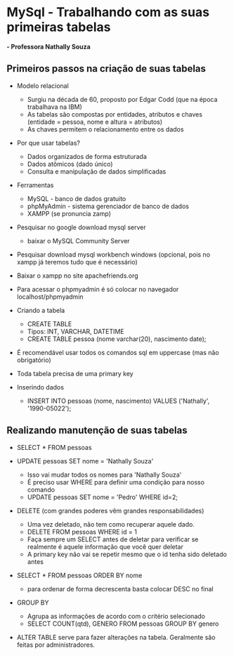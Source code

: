 # MySql - Trabalhando com as suas primeiras tabelas
**- Professora Nathally Souza**

## Primeiros passos na criação de suas tabelas

- Modelo relacional
  - Surgiu na década de 60, proposto por Edgar Codd (que na época trabalhava na IBM)
  - As tabelas são compostas por entidades, atributos e chaves (entidade = pessoa, nome e altura = atributos)
  - As chaves permitem o relacionamento entre os dados

- Por que usar tabelas?
  - Dados organizados de forma estruturada
  - Dados atômicos (dado único)
  - Consulta e manipulação de dados simplificadas

- Ferramentas
  - MySQL - banco de dados gratuito
  - phpMyAdmin - sistema gerenciador de banco de dados
  - XAMPP (se pronuncia zamp)

- Pesquisar no google download mysql server
  - baixar o MySQL Community Server
- Pesquisar download mysql workbench windows (opcional, pois no xampp já teremos tudo que é necessário)
- Baixar o xampp no site apachefriends.org
- Para acessar o phpmyadmin é só colocar no navegador localhost/phpmyadmin

- Criando a tabela
  - CREATE TABLE
  - Tipos: INT, VARCHAR, DATETIME
  - CREATE TABLE pessoa (nome varchar(20), nascimento date);

- É recomendável usar todos os comandos sql em uppercase (mas não obrigatório)

- Toda tabela precisa de uma primary key

- Inserindo dados
  - INSERT INTO pessoas (nome, nascimento) VALUES ('Nathally', '1990-05022');

## Realizando manutenção de suas tabelas

- SELECT * FROM pessoas
- UPDATE pessoas SET nome = 'Nathally Souza'
  - Isso vai mudar todos os nomes para 'Nathally Souza'
  - É preciso usar WHERE para definir uma condição para nosso comando
  - UPDATE pessoas SET nome = 'Pedro' WHERE id=2;

- DELETE (com grandes poderes vêm grandes responsabilidades)
  - Uma vez deletado, não tem como recuperar aquele dado.
  - DELETE FROM pessoas WHERE id = 1
  - Faça sempre um SELECT antes de deletar para verificar se realmente é aquele informação que você quer deletar
  - A primary key não vai se repetir mesmo que o id tenha sido deletado antes

- SELECT * FROM pessoas ORDER BY nome
  - para ordenar de forma decrescenta basta colocar DESC no final

- GROUP BY
  - Agrupa as informações de acordo com o critério selecionado
  - SELECT COUNT(qtd), GENERO FROM pessoas GROUP BY genero

- ALTER TABLE serve para fazer alterações na tabela. Geralmente são feitas por administradores.